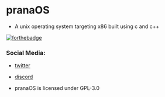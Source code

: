 # pranaOS
- A unix operating system targeting x86 built using c and c++


[![forthebadge](https://forthebadge.com/images/badges/made-with-c-plus-plus.svg)](https://forthebadge.com)


### Social Media:
- [twitter](https://twitter.com/os_prana)
- [discord](https://discord.gg/XmpBTmy9Bz)

- pranaOS is licensed under GPL-3.0

